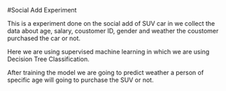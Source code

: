 #Social Add Experiment

This is a experiment done on the social add of SUV car in we collect the data about age, salary, coustomer ID, gender and weather the coustomer purchased the car or not.

Here we are using supervised machine learning in which we are using Decision Tree Classification.

After training the model we are going to predict weather a person of specific age will going to purchase the SUV or not.
